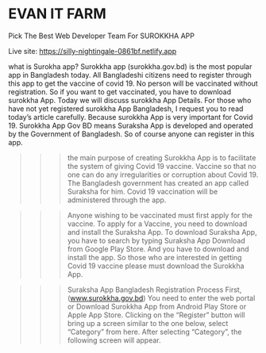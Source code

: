 # EVAN IT FARM
Pick The Best Web Developer Team For SUROKKHA APP

Live site: https://silly-nightingale-0861bf.netlify.app

what is Surokha app?
Surokkha app (surokkha.gov.bd) is the most popular app in Bangladesh today. All Bangladeshi citizens need to register through this app to get the vaccine of covid 19. No person will be vaccinated without registration. So if you want to get vaccinated, you have to download surokkha App. Today we will discuss surokkha  App Details. For those who have not yet registered surokkha App Bangladesh, I request you to read today’s article carefully. Because surokkha App is very important for Covid 19. Surokkha App Gov BD means Suraksha App is developed and operated by the Government of Bangladesh. So of course anyone can register in this app.

>>>the main purpose of creating Surokkha App is to facilitate the system of giving Covid 19 vaccine. Vaccine so that no one can do any irregularities or corruption about Covid 19. The Bangladesh government has created an app called Suraksha for him. Covid 19 vaccination will be administered through the app.

>>>Anyone wishing to be vaccinated must first apply for the vaccine. To apply for a Vaccine, you need to download and install the Suraksha App. To download Suraksha App, you have to search by typing Suraksha App Download from Google Play Store. And you have to download and install the app. So those who are interested in getting Covid 19 vaccine please must download the Surokkha App.

>>>Suraksha App Bangladesh Registration Process
First, (www.surokkha.gov.bd) You need to enter the web portal or Download Surokkha App from Android Play Store or Apple App Store. Clicking on the “Register” button will bring up a screen similar to the one below, select “Category” from here. After selecting “Category”, the following screen will appear. 
